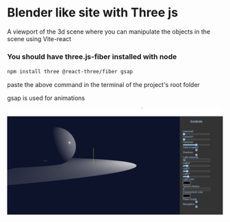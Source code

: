 
# Blender like site with Three js

A viewport of the 3d scene where you can manipulate the objects in the scene using Vite-react

### You should have three.js-fiber installed with node
```bash
npm install three @react-three/fiber gsap
```
paste the above command in the terminal of the project's root folder

gsap is used for animations

<img src="./sc/screen shot.png"/>